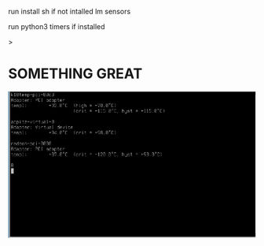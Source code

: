 <p color = 'yellow'>run install sh if not intalled lm sensors</p>
<p color = 'red'>run python3 timers if installed</p>>

<h1>SOMETHING GREAT </h1>


<img src="SS_here.png" alt = "95c">